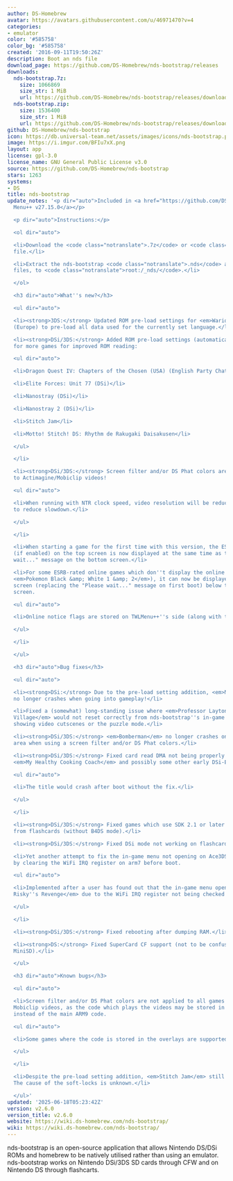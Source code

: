 ```yaml
---
author: DS-Homebrew
avatar: https://avatars.githubusercontent.com/u/46971470?v=4
categories:
- emulator
color: '#585758'
color_bg: '#585758'
created: '2016-09-11T19:50:26Z'
description: Boot an nds file
download_page: https://github.com/DS-Homebrew/nds-bootstrap/releases
downloads:
  nds-bootstrap.7z:
    size: 1066869
    size_str: 1 MiB
    url: https://github.com/DS-Homebrew/nds-bootstrap/releases/download/v2.6.0/nds-bootstrap.7z
  nds-bootstrap.zip:
    size: 1536400
    size_str: 1 MiB
    url: https://github.com/DS-Homebrew/nds-bootstrap/releases/download/v2.6.0/nds-bootstrap.zip
github: DS-Homebrew/nds-bootstrap
icon: https://db.universal-team.net/assets/images/icons/nds-bootstrap.png
image: https://i.imgur.com/BFIu7xX.png
layout: app
license: gpl-3.0
license_name: GNU General Public License v3.0
source: https://github.com/DS-Homebrew/nds-bootstrap
stars: 1263
systems:
- DS
title: nds-bootstrap
update_notes: '<p dir="auto">Included in <a href="https://github.com/DS-Homebrew/TWiLightMenu/releases/tag/v27.15.0"><strong>TW</strong>i<strong>L</strong>ight
  Menu++ v27.15.0</a></p>

  <p dir="auto">Instructions:</p>

  <ol dir="auto">

  <li>Download the <code class="notranslate">.7z</code> or <code class="notranslate">.zip</code>
  file.</li>

  <li>Extract the nds-bootstrap <code class="notranslate">.nds</code> and <code class="notranslate">.ver</code>
  files, to <code class="notranslate">root:/_nds/</code>.</li>

  </ol>

  <h3 dir="auto">What''s new?</h3>

  <ul dir="auto">

  <li><strong>3DS:</strong> Updated ROM pre-load settings for <em>WarioWare: D.I.Y.</em>
  (Europe) to pre-load all data used for the currently set language.</li>

  <li><strong>DSi/3DS:</strong> Added ROM pre-load settings (automatically activated)
  for more games for improved ROM reading:

  <ul dir="auto">

  <li>Dragon Quest IV: Chapters of the Chosen (USA) (English Party Chat v1.2)</li>

  <li>Elite Forces: Unit 77 (DSi)</li>

  <li>Nanostray (DSi)</li>

  <li>Nanostray 2 (DSi)</li>

  <li>Stitch Jam</li>

  <li>Motto! Stitch! DS: Rhythm de Rakugaki Daisakusen</li>

  </ul>

  </li>

  <li><strong>DSi/3DS:</strong> Screen filter and/or DS Phat colors are now applied
  to Actimagine/Mobiclip videos!

  <ul dir="auto">

  <li>When running with NTR clock speed, video resolution will be reduced in half
  to reduce slowdown.</li>

  </ul>

  </li>

  <li>When starting a game for the first time with this version, the ESRB splash screen
  (if enabled) on the top screen is now displayed at the same time as the "Please
  wait..." message on the bottom screen.</li>

  <li>For some ESRB-rated online games which don''t display the online notice (ex.
  <em>Pokemon Black &amp; White 1 &amp; 2</em>), it can now be displayed on the bottom
  screen (replacing the "Please wait..." message on first boot) below the ESRB splash
  screen.

  <ul dir="auto">

  <li>Online notice flags are stored on TWLMenu++''s side (along with the rating descriptors).</li>

  </ul>

  </li>

  </ul>

  <h3 dir="auto">Bug fixes</h3>

  <ul dir="auto">

  <li><strong>DSi:</strong> Due to the pre-load setting addition, <em>Nanostray 2</em>
  no longer crashes when going into gameplay!</li>

  <li>Fixed a (somewhat) long-standing issue where <em>Professor Layton and the Curious
  Village</em> would not reset correctly from nds-bootstrap''s in-game menu, instead
  showing video cutscenes or the puzzle mode.</li>

  <li><strong>DSi/3DS:</strong> <em>Bomberman</em> no longer crashes on opening an
  area when using a screen filter and/or DS Phat colors.</li>

  <li><strong>DSi/3DS:</strong> Fixed card read DMA not being properly patched for
  <em>My Healthy Cooking Coach</em> and possibly some other early DSi-Enhanced games.

  <ul dir="auto">

  <li>The title would crash after boot without the fix.</li>

  </ul>

  </li>

  <li><strong>DSi/3DS:</strong> Fixed games which use SDK 2.1 or later not booting
  from flashcards (without B4DS mode).</li>

  <li><strong>DSi/3DS:</strong> Fixed DSi mode not working on flashcards.</li>

  <li>Yet another attempt to fix the in-game menu not opening on Ace3DS+ flashcards,
  by clearing the WiFi IRQ register on arm7 before boot.

  <ul dir="auto">

  <li>Implemented after a user has found out that the in-game menu opens on <em>Shantae:
  Risky''s Revenge</em> due to the WiFi IRQ register not being checked.</li>

  </ul>

  </li>

  <li><strong>DSi/3DS:</strong> Fixed rebooting after dumping RAM.</li>

  <li><strong>DS:</strong> Fixed SuperCard CF support (not to be confused with SuperCard
  MiniSD).</li>

  </ul>

  <h3 dir="auto">Known bugs</h3>

  <ul dir="auto">

  <li>Screen filter and/or DS Phat colors are not applied to all games containing
  Mobiclip videos, as the code which plays the videos may be stored in the overlays
  instead of the main ARM9 code.

  <ul dir="auto">

  <li>Some games where the code is stored in the overlays are supported manually.</li>

  </ul>

  </li>

  <li>Despite the pre-load setting addition, <em>Stitch Jam</em> still randomly soft-locks.
  The cause of the soft-locks is unknown.</li>

  </ul>'
updated: '2025-06-18T05:23:42Z'
version: v2.6.0
version_title: v2.6.0
website: https://wiki.ds-homebrew.com/nds-bootstrap/
wiki: https://wiki.ds-homebrew.com/nds-bootstrap/
---
```

nds-bootstrap is an open-source application that allows Nintendo DS/DSi ROMs and homebrew to be natively utilised rather than using an emulator. nds-bootstrap works on Nintendo DSi/3DS SD cards through CFW and on Nintendo DS through flashcarts.